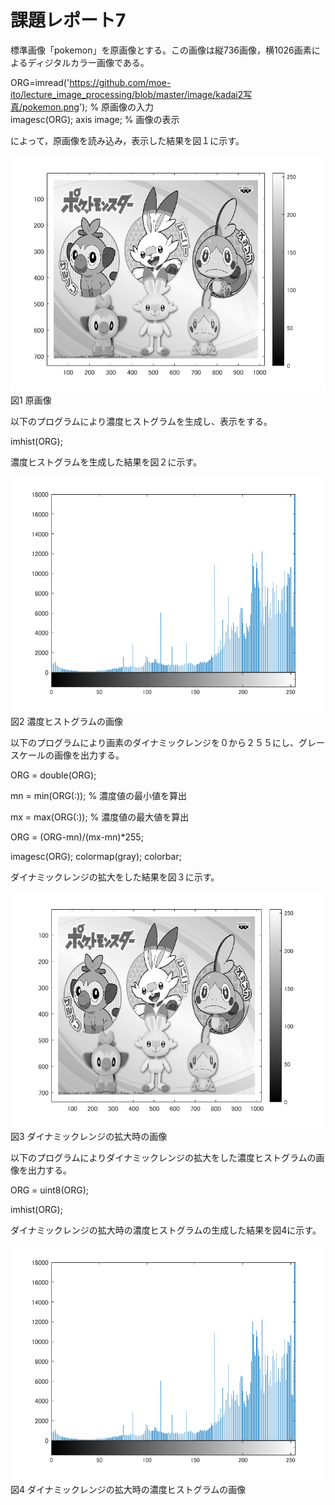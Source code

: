 # 課題レポート7

標準画像「pokemon」を原画像とする。この画像は縦736画像，横1026画素によるディジタルカラー画像である。

ORG=imread('https://github.com/moe-ito/lecture_image_processing/blob/master/image/kadai2写真/pokemon.png'); % 原画像の入力  
imagesc(ORG); axis image; % 画像の表示

によって，原画像を読み込み，表示した結果を図１に示す。

![原画像](https://github.com/moe-ito/lecture_image_processing/blob/master/image/kadai7%E5%86%99%E7%9C%9F/0.png)  
図1 原画像

以下のプログラムにより濃度ヒストグラムを生成し、表示をする。

imhist(ORG);

濃度ヒストグラムを生成した結果を図２に示す。

![原画像](https://github.com/moe-ito/lecture_image_processing/blob/master/image/kadai7%E5%86%99%E7%9C%9F/1.png)  
図2 濃度ヒストグラムの画像

以下のプログラムにより画素のダイナミックレンジを０から２５５にし、グレースケールの画像を出力する。

ORG = double(ORG);

mn = min(ORG(:)); % 濃度値の最小値を算出

mx = max(ORG(:)); % 濃度値の最大値を算出

ORG = (ORG-mn)/(mx-mn)*255;

imagesc(ORG); colormap(gray); colorbar;

ダイナミックレンジの拡大をした結果を図３に示す。

![原画像](https://github.com/moe-ito/lecture_image_processing/blob/master/image/kadai7%E5%86%99%E7%9C%9F/2.png)  
図3 ダイナミックレンジの拡大時の画像

以下のプログラムによりダイナミックレンジの拡大をした濃度ヒストグラムの画像を出力する。

ORG = uint8(ORG); 

imhist(ORG);

ダイナミックレンジの拡大時の濃度ヒストグラムの生成した結果を図4に示す。

![原画像](https://github.com/moe-ito/lecture_image_processing/blob/master/image/kadai7%E5%86%99%E7%9C%9F/3.png)  
図4 ダイナミックレンジの拡大時の濃度ヒストグラムの画像
